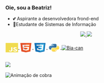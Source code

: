 ### Oie, sou a Beatriz! 

- 💕 Aspirante a desenvolvedora frond-end
- 🌱Estudante de Sistemas de Informação

<div align="center">
  <a href="https://github.com/beatrizofranca">
  <img height="160m" src="https://github-readme-stats.vercel.app/api?username=beatrizofranca&show_icons=true&theme=dark&include_all_commits=true&count_private=true"/>
  <img height="150m" src="https://github-readme-stats.vercel.app/api/top-langs/?username=beatrizofranca&layout=compact&langs_count=5&theme=dracula"/>
</div>


<div style="display: inline_block"><br>
  <img align="center" alt="Bia-Js" height="30" width="40" src="https://raw.githubusercontent.com/devicons/devicon/master/icons/javascript/javascript-plain.svg">
  <img align="center" alt="Bia-HTML" height="30" width="40" src="https://raw.githubusercontent.com/devicons/devicon/master/icons/html5/html5-original.svg">
  <img align="center" alt="Bia-CSS" height="30" width="40" src="https://raw.githubusercontent.com/devicons/devicon/master/icons/css3/css3-original.svg">
  <img align="center" alt="Bia-Python" height="30" width="40" src="https://raw.githubusercontent.com/devicons/devicon/master/icons/python/python-original.svg">
  <img align="center" alt="Bia-can" height="30" width="40"src="https://cdn.jsdelivr.net/gh/devicons/devicon/icons/canva/canva-original.svg" />
          
</div>

##
 
<div>
  <a href = "mailto:anabeatrizo.franca@gmail.com"><img src="https://img.shields.io/badge/-Gmail-%23333?style=for-the-badge&logo=gmail&logoColor=white" destino ="_blank"></a>

 
![ Animação de cobra ](https://github.com/rafaballerini2/rafaballerini/blob/output/github-contribution-grid-snake.svg)
 
</div>

